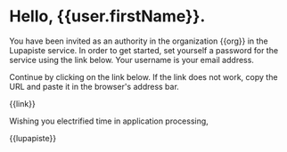 # Hello, {{user.firstName}}. 

You have been invited as an authority in the organization {{org}} in
the Lupapiste service. In order to get started, set yourself a
password for the service using the link below. Your username is your
email address.

Continue by clicking on the link below. If the link does not work,
copy the URL and paste it in the browser's address bar.

{{link}} 

Wishing you electrified time in application processing, 

{{lupapiste}}
